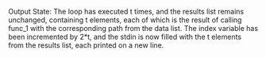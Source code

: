 Output State: The loop has executed t times, and the results list remains unchanged, containing t elements, each of which is the result of calling func_1 with the corresponding path from the data list. The index variable has been incremented by 2*t, and the stdin is now filled with the t elements from the results list, each printed on a new line.